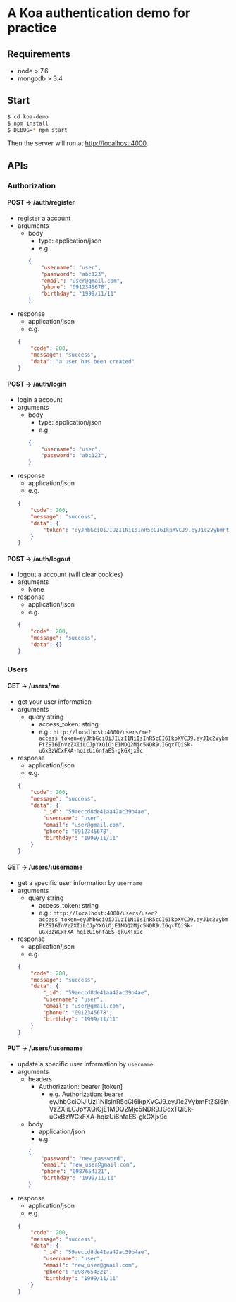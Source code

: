 # A Koa authentication demo for practice
## Requirements
* node > 7.6
* mongodb > 3.4

## Start
```bash
$ cd koa-demo
$ npm install
$ DEBUG=* npm start
```
Then the server will run at [http://localhost:4000](http://localhost:4000).

## APIs
### Authorization
#### POST -> /auth/register
* register a account
* arguments
    - body
        - type: application/json
        - e.g.
        ```json
        {
            "username": "user",
            "password": "abc123",
            "email": "user@gmail.com",
            "phone": "0912345678",
            "birthday": "1999/11/11"
        }
        ```
* response
    - application/json
    - e.g.
    ```json
    {
        "code": 200,
        "message": "success",
        "data": "a user has been created"
    }
    ```
#### POST -> /auth/login
* login a account
* arguments
    - body
        - type: application/json
        - e.g.
        ```json
        {
            "username": "user",
            "password": "abc123",
        }
        ```
* response
    - application/json
    - e.g.
    ```json
    {
        "code": 200,
        "message": "success",
        "data": {
            "token": "eyJhbGciOiJIUzI1NiIsInR5cCI6IkpXVCJ9.eyJ1c2VybmFtZSI6InVzZXIiLCJpYXQiOjE1MDQ2Mjc5NDR9.IGqxTQiSk-uGxBzWCxFXA-hqizUi6nfaES-gkGXjx9c"
        }
    }
    ```
#### POST -> /auth/logout
* logout a account (will clear cookies)
* arguments
    - None
* response
    - application/json
    - e.g.
    ```json
    {
        "code": 200,
        "message": "success",
        "data": {}
    }
    ```
### Users
#### GET -> /users/me
* get your user information
* arguments
    - query string
        - access_token: string
        - e.g.: `http://localhost:4000/users/me?access_token=eyJhbGciOiJIUzI1NiIsInR5cCI6IkpXVCJ9.eyJ1c2VybmFtZSI6InVzZXIiLCJpYXQiOjE1MDQ2Mjc5NDR9.IGqxTQiSk-uGxBzWCxFXA-hqizUi6nfaES-gkGXjx9c`
* response
    - application/json
    - e.g.
    ```json
    {
        "code": 200,
        "message": "success",
        "data": {
            "_id": "59aeccd8de41aa42ac39b4ae",
            "username": "user",
            "email": "user@gmail.com",
            "phone": "0912345678",
            "birthday": "1999/11/11"
        }
    }
    ```
#### GET -> /users/:username
* get a specific user information by `username`
* arguments
    - query string
        - access_token: string
        - e.g.: `http://localhost:4000/users/user?access_token=eyJhbGciOiJIUzI1NiIsInR5cCI6IkpXVCJ9.eyJ1c2VybmFtZSI6InVzZXIiLCJpYXQiOjE1MDQ2Mjc5NDR9.IGqxTQiSk-uGxBzWCxFXA-hqizUi6nfaES-gkGXjx9c`
* response
    - application/json
    - e.g.
    ```json
    {
        "code": 200,
        "message": "success",
        "data": {
            "_id": "59aeccd8de41aa42ac39b4ae",
            "username": "user",
            "email": "user@gmail.com",
            "phone": "0912345678",
            "birthday": "1999/11/11"
        }
    }
    ```
#### PUT -> /users/:username
* update a specific user information by `username`
* arguments
    - headers
        - Authorization: bearer [token]
            - e.g. Authorization: bearer eyJhbGciOiJIUzI1NiIsInR5cCI6IkpXVCJ9.eyJ1c2VybmFtZSI6InVzZXIiLCJpYXQiOjE1MDQ2Mjc5NDR9.IGqxTQiSk-uGxBzWCxFXA-hqizUi6nfaES-gkGXjx9c
    - body
        - application/json
        - e.g.
        ```json
        {
            "password": "new_password",
            "email": "new_user@gmail.com",
            "phone": "0987654321",
            "birthday": "1999/11/11"
        }
        ```
* response
    - application/json
    - e.g.
    ```json
    {
        "code": 200,
        "message": "success",
        "data": {
            "_id": "59aeccd8de41aa42ac39b4ae",
            "username": "user",
            "email": "new_user@gmail.com",
            "phone": "0987654321",
            "birthday": "1999/11/11"
        }
    }
    ```
